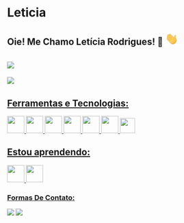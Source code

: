 # Leticia

## Oie! Me Chamo Letícia Rodrigues! 🚀  <img  src="https://raw.githubusercontent.com/ABSphreak/ABSphreak/master/gifs/Hi.gif" width="30px">
 <br/>
 <div>
  <a href="https://github.com/LeticiaRodrigues0308">
  <img height="180em" src="https://github-readme-stats.vercel.app/api?username=LeticiaRodrigues0308&show_icons=true&theme=nightowl&include_all_commits=true&count_private=true"/>
   </br>
 </br>
   <img height="180em" src="https://github-readme-stats.vercel.app/api/top-langs/?username=LeticiaRodrigues0308&layout=compact&langs_count=7&theme=nightowl"  /> 
</div>
 
## Ferramentas e Tecnologias:

<div style="inline_block">
    <img alt="" height="40" width="40" src="https://img.icons8.com/color/344/c-sharp-logo-2.png">
    <img alt="" height="40" width="40" src="https://img.icons8.com/color/344/html-5--v2.png">
    <img alt="" height="40" width="40" src="https://img.icons8.com/color/344/css3.png">
    <img alt="" height="40" width="40" src="https://img.icons8.com/plasticine/344/react.png">
    <img alt="" height="40" width="40" src="https://img.icons8.com/color/344/javascript--v1.png">
    <img alt="" height="40" width="40" src="https://img.icons8.com/color/344/nodejs.png">
    <img alt="" height="35" width="35" src="https://img.icons8.com/color/344/figma--v1.png">
</div>

 ## Estou aprendendo:
   <img alt="" height="40" width="40" src="https://img.icons8.com/color/344/python--v1.png">
   <img alt="" height="40" width="40" src="https://img.icons8.com/color/344/amazon-web-services.png">
  </br>
<div> 
 
  ### Formas De Contato:
 
   <a href="https://www.linkedin.com/in/let%C3%ADcia-rodrigues-a270471a3/" target="_blank"><img src="https://img.shields.io/badge/-LinkedIn-%230077B5?style=for-the-badge&logo=linkedin&logoColor=white" target="_blank"></a> 
  <a href = "mailto:leeh2003val@gmail.com"><img src="https://img.shields.io/badge/-Gmail-%23333?style=for-the-badge&logo=gmail&logoColor=white" target="_blank"></a>
</div>
